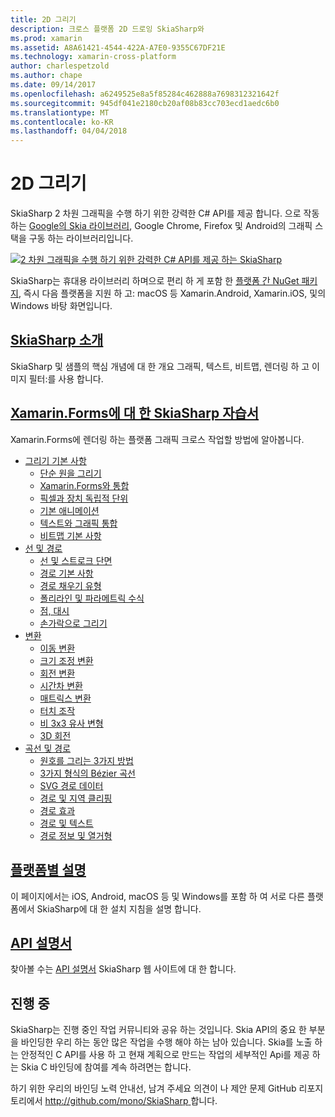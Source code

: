 ```yaml
---
title: 2D 그리기
description: 크로스 플랫폼 2D 드로잉 SkiaSharp와
ms.prod: xamarin
ms.assetid: A8A61421-4544-422A-A7E0-9355C67DF21E
ms.technology: xamarin-cross-platform
author: charlespetzold
ms.author: chape
ms.date: 09/14/2017
ms.openlocfilehash: a6249525e8a5f85284c462888a7698312321642f
ms.sourcegitcommit: 945df041e2180cb20af08b83cc703ecd1aedc6b0
ms.translationtype: MT
ms.contentlocale: ko-KR
ms.lasthandoff: 04/04/2018
---
```

# <a name="2d-drawing"></a>2D 그리기

SkiaSharp 2 차원 그래픽을 수행 하기 위한 강력한 C# API를 제공 합니다. 으로 작동 하는 [Google의 Skia 라이브러리](http://skia.org), Google Chrome, Firefox 및 Android의 그래픽 스택을 구동 하는 라이브러리입니다.

[![](images/ide-sml.png "2 차원 그래픽을 수행 하기 위한 강력한 C# API를 제공 하는 SkiaSharp")](images/ide.png#lightbox)

SkiaSharp는 휴대용 라이브러리 하며으로 편리 하 게 포함 한 [플랫폼 간 NuGet 패키지](https://www.nuget.org/packages/SkiaSharp), 즉시 다음 플랫폼을 지원 하 고: macOS 등 Xamarin.Android, Xamarin.iOS, 및의 Windows 바탕 화면입니다.

## <a name="introduction-to-skiasharpgraphics-gamesskiasharpintroductionmd"></a>[SkiaSharp 소개](~/graphics-games/skiasharp/introduction.md)

SkiaSharp 및 샘플의 핵심 개념에 대 한 개요 그래픽, 텍스트, 비트맵, 렌더링 하 고 이미지 필터:를 사용 합니다.

## <a name="skiasharp-tutorials-for-xamarinformsxamarin-formsuser-interfacegraphicsskiasharpindexmd"></a>[Xamarin.Forms에 대 한 SkiaSharp 자습서](~/xamarin-forms/user-interface/graphics/skiasharp/index.md)

Xamarin.Forms에 렌더링 하는 플랫폼 그래픽 크로스 작업할 방법에 알아봅니다.

- [그리기 기본 사항](~/xamarin-forms/user-interface/graphics/skiasharp/basics/index.md)
  * [단순 원을 그리기](~/xamarin-forms/user-interface/graphics/skiasharp/basics/circle.md)
  * [Xamarin.Forms와 통합](~/xamarin-forms/user-interface/graphics/skiasharp/basics/integration.md)
  * [픽셀과 장치 독립적 단위](~/xamarin-forms/user-interface/graphics/skiasharp/basics/pixels.md)
  * [기본 애니메이션](~/xamarin-forms/user-interface/graphics/skiasharp/basics/animation.md)
  * [텍스트와 그래픽 통합](~/xamarin-forms/user-interface/graphics/skiasharp/basics/text.md)
  * [비트맵 기본 사항](~/xamarin-forms/user-interface/graphics/skiasharp/basics/bitmaps.md)
- [선 및 경로](~/xamarin-forms/user-interface/graphics/skiasharp/paths/index.md)
  * [선 및 스트로크 단면](~/xamarin-forms/user-interface/graphics/skiasharp/paths/lines.md)
  * [경로 기본 사항](~/xamarin-forms/user-interface/graphics/skiasharp/paths/paths.md)
  * [경로 채우기 유형](~/xamarin-forms/user-interface/graphics/skiasharp/paths/fill-types.md)
  * [폴리라인 및 파라메트릭 수식](~/xamarin-forms/user-interface/graphics/skiasharp/paths/polylines.md)
  * [점, 대시](~/xamarin-forms/user-interface/graphics/skiasharp/paths/dots.md)
  * [손가락으로 그리기](~/xamarin-forms/user-interface/graphics/skiasharp/paths/finger-paint.md)
- [변환](~/xamarin-forms/user-interface/graphics/skiasharp/transforms/index.md)
  * [이동 변환](~/xamarin-forms/user-interface/graphics/skiasharp/transforms/translate.md)
  * [크기 조정 변환](~/xamarin-forms/user-interface/graphics/skiasharp/transforms/scale.md)
  * [회전 변환](~/xamarin-forms/user-interface/graphics/skiasharp/transforms/rotate.md)
  * [시간차 변환](~/xamarin-forms/user-interface/graphics/skiasharp/transforms/skew.md)
  * [매트릭스 변환](~/xamarin-forms/user-interface/graphics/skiasharp/transforms/matrix.md)
  * [터치 조작](~/xamarin-forms/user-interface/graphics/skiasharp/transforms/touch.md)
  * [비 3x3 유사 변형](~/xamarin-forms/user-interface/graphics/skiasharp/transforms/non-affine.md)
  * [3D 회전](~/xamarin-forms/user-interface/graphics/skiasharp/transforms/3d-rotation.md)
- [곡선 및 경로](~/xamarin-forms/user-interface/graphics/skiasharp/curves/index.md)
  * [원호를 그리는 3가지 방법](~/xamarin-forms/user-interface/graphics/skiasharp/curves/arcs.md)
  * [3가지 형식의 Bézier 곡선](~/xamarin-forms/user-interface/graphics/skiasharp/curves/beziers.md)
  * [SVG 경로 데이터](~/xamarin-forms/user-interface/graphics/skiasharp/curves/path-data.md)
  * [경로 및 지역 클리핑](~/xamarin-forms/user-interface/graphics/skiasharp/curves/clipping.md)
  * [경로 효과](~/xamarin-forms/user-interface/graphics/skiasharp/curves/effects.md)
  * [경로 및 텍스트](~/xamarin-forms/user-interface/graphics/skiasharp/curves/text-paths.md)
  * [경로 정보 및 열거형](~/xamarin-forms/user-interface/graphics/skiasharp/curves/information.md)

## <a name="platform-specific-notesgraphics-gamesskiasharpplatformmd"></a>[플랫폼별 설명](~/graphics-games/skiasharp/platform.md)

이 페이지에서는 iOS, Android, macOS 등 및 Windows를 포함 하 여 서로 다른 플랫폼에서 SkiaSharp에 대 한 설치 지침을 설명 합니다.

## <a name="api-documentationhttpsdeveloperxamarincomapinamespaceskiasharp"></a>[API 설명서](https://developer.xamarin.com/api/namespace/SkiaSharp/)

찾아볼 수는 [API 설명서](https://developer.xamarin.com/api/namespace/SkiaSharp/) SkiaSharp 웹 사이트에 대 한 합니다.

## <a name="work-in-progress"></a>진행 중

SkiaSharp는 진행 중인 작업 커뮤니티와 공유 하는 것입니다. Skia API의 중요 한 부분을 바인딩한 우리 하는 동안 많은 작업을 수행 해야 하는 남아 있습니다. Skia를 노출 하는 안정적인 C API를 사용 하 고 현재 계획으로 만드는 작업의 세부적인 Api를 제공 하는 Skia C 바인딩에 참여를 계속 하려면는 합니다.

하기 위한 우리의 바인딩 노력 안내선, 남겨 주세요 의견이 나 제안 문제 GitHub 리포지토리에서 [ http://github.com/mono/SkiaSharp ](http://github.com/mono/SkiaSharp)합니다.
